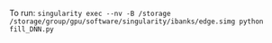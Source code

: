 To run:
`singularity exec --nv -B /storage /storage/group/gpu/software/singularity/ibanks/edge.simg python fill_DNN.py`

